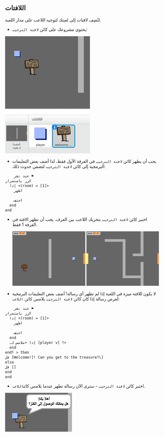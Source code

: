 ## اللافتات

لنُضِف لافتات إلى لعبتك لتوجيه اللاعب على مدار اللعبة.

+ يحتوي مشروعك على كائن `لافتة الترحيب`:

![لقطة الشاشة](images/world-sign.png)

+ يجب أن يظهر كائن `لافتة الترحيب` في الغرفة الأول فقط، لذا أضف بعض التعليمات البرمجية إلى كائن `لافتة الترحيب` لتضمن حدوث ذلك:

```blocks
    عند نقر ⚑
كرر باستمرار 
  إذا <(room) = [1]> 
    اظهر
  
    اختف
  end
end
```

+ اختبر كائن `لافتة الترحيب` بتحريك اللاعب بين الغرف. يجب أن تظهر الافتة في الغرفة 1 فقط.
    
    ![لقطة الشاشة](images/world-sign-test.png)

+ لا يكون للافتة ميزة في اللعبة إذا لم تظهر أي رسالة! أضف بعض التعليمات البرمجية لعرض رسالة إذا كان كائن `لافتة الترحيب` يلامس كائن `اللاعب`:

```blocks
    عند نقر ⚑
كرر باستمرار 
  إذا <(room) = [1]> 
    اظهر
  
    اختف
  end
  إذا <ملامس لـ [player v] ؟>
  end
end؟ > then
قل [Welcome!]! Can you get to the treasure?\]
else
قل []
end
end
```

+ اختبر كائن `لافتة الترحيب` - سترى الآن رسالة تظهر عندما يلامس كائن`اللاعب`.

![لقطة الشاشة](images/world-sign-test2.png)